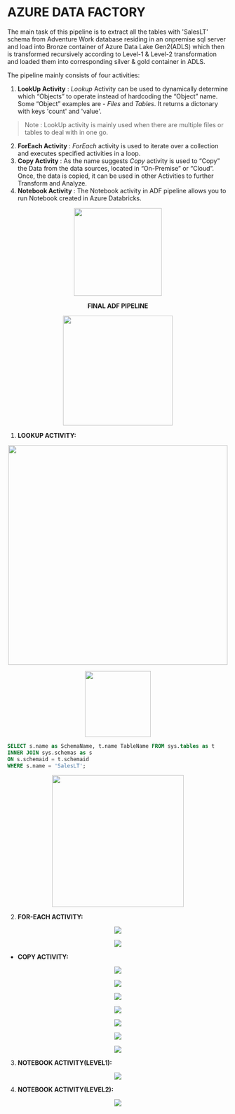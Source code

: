 # AZURE DATA FACTORY

The main task of this pipeline is to extract all the tables with 'SalesLT' schema from Adventure Work database residing in an onpremise sql server and load into Bronze container of Azure Data Lake Gen2(ADLS) which then is transformed recursively according to Level-1 & Level-2 transformation and loaded them into corresponding silver & gold container in ADLS.  
  
The pipeline mainly consists of four activities:
1. **LookUp Activity** : _Lookup_ Activity can be used to dynamically determine which “Objects” to operate instead of hardcoding the “Object” name. Some “Object” examples are - *_Files_* and *_Tables_*. It returns a dictonary with keys 'count' and 'value'.

>Note : LookUp activity is mainly used when there are multiple files or tables to deal with in one go.

2. **ForEach Activity** : _ForEach_ activity is used to iterate over a collection and executes specified activities in a loop.
3. **Copy Activity** : As the name suggests _Copy_ activity is used to “Copy” the Data from the data sources, located in “On-Premise” or “Cloud”. Once, the data is copied, it can be used in other Activities to further Transform and Analyze.
4. **Notebook Activity** : The Notebook activity in ADF pipeline allows you to run Notebook created in Azure Databricks.
<p align='center'>
  <img height =  200, src='ADF_ETL_FinalPipleline.png'>
</p>

<p align = 'center'><b>FINAL ADF PIPELINE</b></p>

<p align='center'>
  <img height =  250, src='LinkedServices.png'>
</p>
    
1. **LOOKUP ACTIVITY:**

<p align='center'>
  <img height =  500, src='LookUp Activity/Lookup_Setiitngs.png'>
</p>
<p align='center'>
  <img height =  150, src='LookUp Activity/SQLQuery_SaleasLT_Tables.png'>
</p>

```sql 
SELECT s.name as SchemaName, t.name TableName FROM sys.tables as t
INNER JOIN sys.schemas as s
ON s.schemaid = t.schemaid
WHERE s.name = 'SalesLT';
```
<p align='center'>
  <img height =  300, src='LookUp Activity/LookUp_Activity_Dataset.png'>
</p>

2. **FOR-EACH ACTIVITY:**
<p align='center'>
  <img src='ForEach Activity/ForEach_Settings.png'>
</p>
<p align='center'>
  <img src='ForEach Activity/ForEach_Expression.png'>
</p>

- **COPY ACTIVITY:**
<p align='center'>
  <img src='ForEach Activity/ForEach_CopyActivity_Source.png'>
</p>
<p align='center'>
  <img src='ForEach Activity/ForEach_CopyActivity_Source_Expression.png'>
</p>
<p align='center'>
  <img src='ForEach Activity/ForEach_CopyActivity_Source_Dataset.png'>
</p>
<p align='center'>
  <img src='ForEach Activity/ForEach_CopyActivty_Sink.png'>
</p>
<p align='center'>
  <img src='ForEach Activity/ForEach_CopyActivty_Sink_Dataset.png'>
</p>
<p align='center'>
  <img src='ForEach Activity/ForEach_CopyActivity_Sink_FileExpression.png'>
</p>
<p align='center'>
  <img src='ForEach Activity/ForEach_CopyActivity_Sink_FolderExpression.png'>
</p>

3. **NOTEBOOK ACTIVITY(LEVEL1):**
<p align='center'>
  <img src='Notebook Activity/BronzeToSilver_Level1_TrasformationNotebook.png'>
</p>

4. **NOTEBOOK ACTIVITY(LEVEL2):**
<p align='center'>
  <img src='Notebook Activity/SilverToGold_Level2_Trasnformation_Notebook.png'>
</p>
